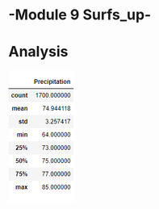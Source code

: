 # -Module 9 Surfs_up-

# Analysis

![June](https://github.com/lrovira/surfs_up/blob/master/June.PNG)

